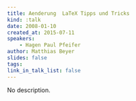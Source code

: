 ```yaml
---
title: Aenderung  LaTeX Tipps und Tricks
kind: :talk
date: 2008-01-10
created_at: 2015-07-11
speakers:
    - Hagen Paul Pfeifer
author: Matthias Beyer
slides: false
tags:
link_in_talk_list: false
---
```


No description.
